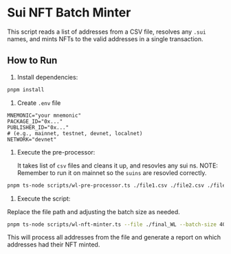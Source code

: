 # Sui NFT Batch Minter

This script reads a list of addresses from a CSV file, resolves any `.sui` names, and mints NFTs to the valid addresses in a single transaction.

## How to Run

1. Install dependencies:

```bash
pnpm install
```

1. Create `.env` file

```env
MNEMONIC="your mnemonic"
PACKAGE_ID="0x..."
PUBLISHER_ID="0x..."
# (e.g., mainnet, testnet, devnet, localnet)
NETWORK="devnet"
```

1. Execute the pre-processor:

    It takes list of `csv` files and cleans it up, and resovles any sui ns.
    NOTE: Remember to run it on mainnet so the `suins` are resovled correctly.

```bash
pnpm ts-node scripts/wl-pre-processor.ts ./file1.csv ./file2.csv ./file3.csv --output final_WL.csv
```

1. Execute the script:

Replace the file path and adjusting the batch size as needed.

```bash
pnpm ts-node scripts/wl-nft-minter.ts --file ./final_WL --batch-size 400
```

This will process all addresses from the file and generate a report on which addresses had their NFT minted.
